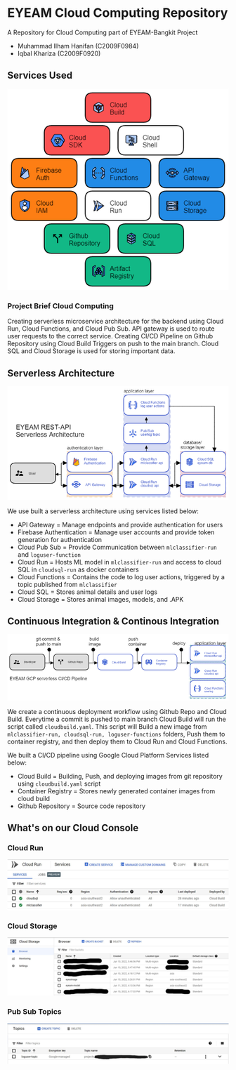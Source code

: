 # EYEAM Cloud Computing Repository
A Repository for Cloud Computing part of EYEAM-Bangkit Project

- Muhammad Ilham Hanifan (C2009F0984)
- Iqbal Khariza (C2009F0920)

## Services Used
<p align="center">
  <img src="./images/services-used.png">
</p>

### Project Brief Cloud Computing

Creating serverless microservice architecture for the backend using Cloud Run, Cloud Functions, and Cloud Pub Sub. API gateway is used to route user requests to the correct service. Creating CI/CD Pipeline on Github Repository using Cloud Build Triggers on push to the main branch. Cloud SQL and Cloud Storage is used for storing important data.

## Serverless Architecture
<p align="center">
  <img src="./images/serverless_arch1.png">
</p>

We use built a serverless architecture using services listed below:
- API Gateway = Manage endpoints and provide authentication for users
- Firebase Authentication = Manage user accounts and provide token generation for authentication
- Cloud Pub Sub = Provide Communication between `mlclassifier-run` and `loguser-function` 
- Cloud Run = Hosts ML model in `mlclassifier-run` and access to cloud SQL in `cloudsql-run` as docker containers  
- Cloud Functions = Contains the code to log user actions, triggered by a topic published from `mlclassifier`
- Cloud SQL = Stores animal details and user logs
- Cloud Storage = Stores animal images, models, and .APK

## Continuous Integration & Continous Integration
<p align="center">
  <img src="./images/cicdepipeline.png">
</p> 

We create a continuous deployment workflow using Github Repo and Cloud Build. Everytime a commit is pushed to main branch Cloud Build will run the script called `cloudbuild.yaml`. This script will Build a new image from `mlclassifier-run, cloudsql-run, loguser-functions` folders, Push them to container registry, and then deploy them to Cloud Run and Cloud Functions.

We built a CI/CD pipeline using Google Cloud Platform Services listed below:
- Cloud Build = Building, Push, and deploying images from git repository using `cloudbuild.yaml` script
- Container Registry = Stores newly generated container images from cloud build
- Github Repository = Source code repository

## What's on our Cloud Console
### Cloud Run 
![CloudRun_Console.jpg](./images/CloudRun_Console.jpg)
### Cloud Storage
![CloudStorage_Console.jpg](./images/CloudStorage_Console.jpg)
### Pub Sub Topics
![Pubsub_Topics.jpg](./images/Pubsub_Topics.jpg)


